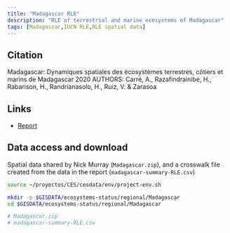 ```yaml
---
title: "Madagascar RLE"
description: "RLE of terrestrial and marine ecosystems of Madagascar"
tags: [Madagascar,IUCN RLE,RLE spatial data]
---
```


## Citation 

Madagascar: Dynamiques spatiales des écosystèmes terrestres, côtiers et marins de Madagascar 2020
AUTHORS: Carré, A., Razafindrainibe, H., Rabarison, H., Randrianasolo, H., Ruiz, V. & Zarasoa

## Links 

- [Report](https://cm.iucnrle.org/assets/61103c9c-2be3-4ef1-b3e4-935320a50e87)

## Data access and download

Spatial data shared by Nick Murray (`Madagascar.zip`), and a crosswalk file created from the data in the report (`madagascar-summary-RLE.csv`)

```sh
source ~/proyectos/CES/cesdata/env/project-env.sh

mkdir -p $GISDATA/ecosystems-status/regional/Madagascar
cd $GISDATA/ecosystems-status/regional/Madagascar

# Madagascar.zip 
# madagascar-summary-RLE.csv 
```
